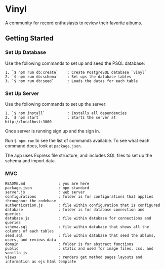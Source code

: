 # Vinyl

A community for record enthusiasts to review their favorite albums.

## Getting Started

### Set Up Database
Use the following commands to set up and seed the PSQL database:
```
1. `$ npm run db:create`	: Create PostgreSQL database `vinyl`
2. `$ npm run db:schema` 	: Set ups the database tables
3. `$ npm run db:seed`		: Loads the datas for each table
```

### Set Up Server
Use the following commands to set up the server:
```
1. `$ npm install` 			: Installs all dependencies
2. `$ npm start`			: Starts the server at http://localhost:3000
```

Once server is running sign up and the sign in.

Run `$ npm run` to see the list of commands available. To see what each command does, look at `package.json`.

The app uses Express file structure, and includes SQL files to set up the schema and import data.

### MVC

```
README.md          		: you are here
package.json       		: npm standard
server.js          		: web server
configurations			: folder is for configurations that applies throughout the codebase
authentication.js		: file within configuration that is configured
database				: folder is for database connection and queries
database.js 			: file within database for connections and queries 
schema.sql 				: file within database that shows all the columns of each tables
seed.sql          		: file within database that seed the ablums, users, and reviews data
domain 					: folder is for abstract functions 
public					: static and used for image files, css, and vanilla js
views              		: renders get method pages layouts and information as ejs html template
```
